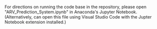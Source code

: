 For directions on running the code base in the repository, please open "ARV_Prediction_System.ipynb" in Anaconda's Jupyter Notebook.
(Alternatively, can open this file using Visual Studio Code with the Jupter Notebook extension installed.)

 